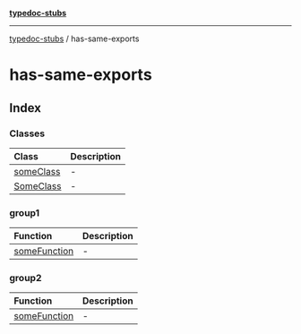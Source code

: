 [**typedoc-stubs**](../index.md)

***

[typedoc-stubs](../modules.md) / has-same-exports

# has-same-exports

## Index

### Classes

| Class | Description |
| :------ | :------ |
| [someClass](classes/someClass.md) | - |
| [SomeClass](classes/SomeClass-1.md) | - |

### group1

| Function | Description |
| :------ | :------ |
| [someFunction](functions/someFunction.md) | - |

### group2

| Function | Description |
| :------ | :------ |
| [someFunction](functions/someFunction.md) | - |
